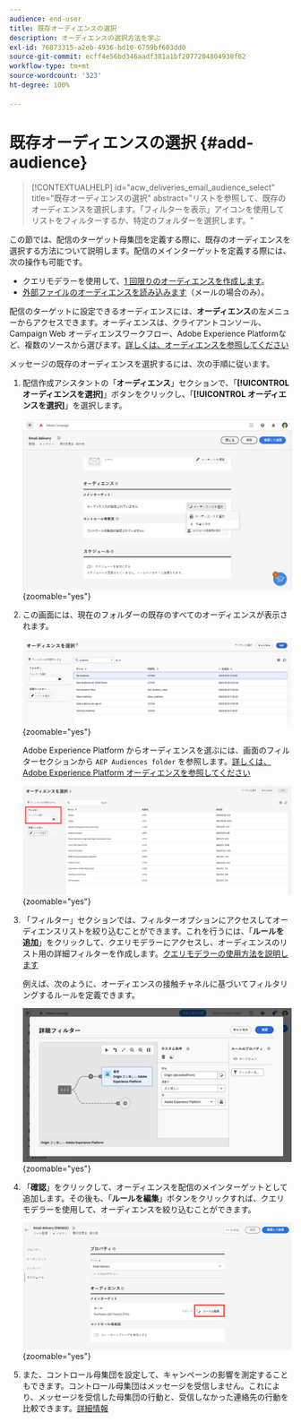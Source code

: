 ```yaml
---
audience: end-user
title: 既存オーディエンスの選択
description: オーディエンスの選択方法を学ぶ
exl-id: 76873315-a2eb-4936-bd10-6759bf603dd0
source-git-commit: ecff4e56bd346aadf381a1bf2077204804938f62
workflow-type: tm+mt
source-wordcount: '323'
ht-degree: 100%

---
```



# 既存オーディエンスの選択 {#add-audience}

>[!CONTEXTUALHELP]
>id="acw_deliveries_email_audience_select"
>title="既存オーディエンスの選択"
>abstract="リストを参照して、既存のオーディエンスを選択します。「フィルターを表示」アイコンを使用してリストをフィルターするか、特定のフォルダーを選択します。"

この節では、配信のターゲット母集団を定義する際に、既存のオーディエンスを選択する方法について説明します。配信のメインターゲットを定義する際には、次の操作も可能です。
* クエリモデラーを使用して、[1 回限りのオーディエンスを作成します](one-time-audience.md)。
* [外部ファイルのオーディエンスを読み込みます](file-audience.md)（メールの場合のみ）。

配信のターゲットに設定できるオーディエンスには、**オーディエンス**&#x200B;の左メニューからアクセスできます。オーディエンスは、クライアントコンソール、Campaign Web オーディエンスワークフロー、Adobe Experience Platformなど、複数のソースから選びます。[詳しくは、オーディエンスを参照してください](manage-audience.md)

メッセージの既存のオーディエンスを選択するには、次の手順に従います。

1. 配信作成アシスタントの「**オーディエンス**」セクションで、「**[!UICONTROL オーディエンスを選択]**」ボタンをクリックし、「**[!UICONTROL オーディエンスを選択]**」を選択します。

   ![](assets/create-audience.png){zoomable="yes"}

1. この画面には、現在のフォルダーの既存のすべてのオーディエンスが表示されます。

   ![](assets/create-audience2.png){zoomable="yes"}

   Adobe Experience Platform からオーディエンスを選ぶには、画面のフィルターセクションから `AEP Audiences folder` を参照します。[詳しくは、Adobe Experience Platform オーディエンスを参照してください](manage-audience.md#monitor)

   ![](assets/select-audience-folder.png){zoomable="yes"}

1. 「フィルター」セクションでは、フィルターオプションにアクセスしてオーディエンスリストを絞り込むことができます。これを行うには、「**ルールを追加**」をクリックして、クエリモデラーにアクセスし、オーディエンスのリスト用の詳細フィルターを作成します。[クエリモデラーの使用方法を説明します](../query/query-modeler-overview.md)

   例えば、次のように、オーディエンスの接触チャネルに基づいてフィルタリングするルールを定義できます。

   ![](assets/filter-on-aep-audience.png){zoomable="yes"}

1. 「**確認**」をクリックして、オーディエンスを配信のメインターゲットとして追加します。その後も、「**ルールを編集**」ボタンをクリックすれば、クエリモデラーを使用して、オーディエンスを絞り込むことができます。

   ![](assets/refine-audience.png){zoomable="yes"}

1. また、コントロール母集団を設定して、キャンペーンの影響を測定することもできます。コントロール母集団はメッセージを受信しません。これにより、メッセージを受信した母集団の行動と、受信しなかった連絡先の行動を比較できます。[詳細情報](control-group.md)
